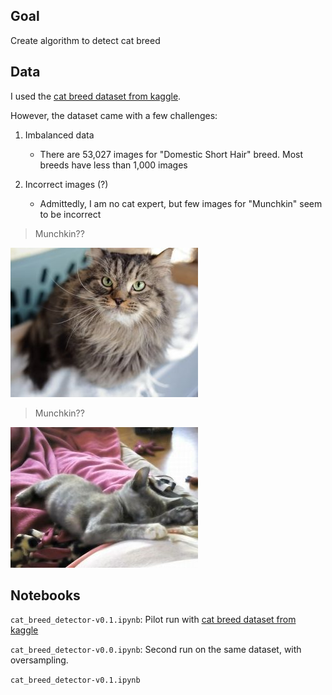 ## Goal
Create algorithm to detect cat breed

## Data
I used the [cat breed dataset from kaggle](https://www.kaggle.com/ma7555/cat-breeds-dataset). 

However, the dataset came with a few challenges:
1. Imbalanced data
    - There are 53,027 images for "Domestic Short Hair" breed. Most breeds have less than 1,000 images

2. Incorrect images (?)
    - Admittedly, I am no cat expert, but few images for  "Munchkin" seem to be incorrect

> Munchkin??

![](doc_images/no_munchkin.jpg)

> Munchkin??

![](doc_images/no_munchkin2.jpg)


## Notebooks



`cat_breed_detector-v0.1.ipynb`: Pilot run with [cat breed dataset from kaggle](https://www.kaggle.com/ma7555/cat-breeds-dataset)

`cat_breed_detector-v0.0.ipynb`: Second run on the same dataset, with oversampling.  

`cat_breed_detector-v0.1.ipynb`